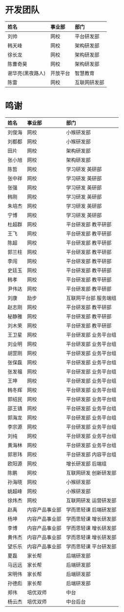 # 开发团队

|姓名|事业部|部门|
|:---| :--- |:---|
|刘帅|网校|平台研发部|
|韩天峰|网校|架构研发部|
|徐长龙|网校|架构研发部|
|陈曹奇昊|网校|架构研发部|
|谢华亮(黑夜路人)|开放平台|智慧教育|
|陈雷|网校|互联网研发部|

# 鸣谢

|姓名|事业部|部门|
|:---| :--- |:---|
|刘俊海|网校|小猴研发部|
|刘都都|网校|小猴研发部|
|田片|网校|架构研发部|
|张小旭|网校|架构研发部|
|陈哲|网校|学习研发 英研部|
|张中祥|网校|学习研发 英研部|
|张强|网校|学习研发 英研部|
|韩刚|网校|学习研发 英研部|
|朱培杰|网校|学习研发 英研部|
|宁博|网校|学习研发 英研部|
|杜超群|网校|平台研发部 教平研部|
|王飞|网校|平台研发部 教平研部|
|陈超|网校|平台研发部 教平研部|
|郭兰柱|网校|平台研发部 教平研部|
|李闯|网校|平台研发部 教平研部|
|史廷玉|网校|平台研发部 教平研部|
|韩孝|网校|平台研发部 教平研部|
|尹伟达|网校|平台研发部 教平研部|
|刘康|励步|互联网平台部 服务端组|
|赵志刚|网校|平台研发部 教平研部|
|秘静雅|网校|平台研发部 教平研部|
|刘木荣|网校|平台研发部 教平研部|
|王卫星|网校|平台研发部 业务平台组|
|刘业明|网校|平台研发部 业务平台组|
|胡罡刚|网校|平台研发部 业务平台组|
|张保磊|网校|平台研发部 业务平台组|
|张发福|网校|平台研发部 业务平台组|
|王坤|网校|平台研发部 业务平台组|
|韩冬辉|网校|平台研发部 业务平台组|
|郭绍民|网校|平台研发部 业务平台组|
|邵王镇|网校|平台研发部 业务平台组|
|郭海龙|网校|平台研发部 业务平台组|
|李宗源|网校|平台研发部 业务平台组|
|刘纯|网校|平台研发部 业务平台组|
|黄海林|网校|平台研发部 业务平台组|
|郭恩玮|网校|平台研发部 内容平台组|
|欧阳源|网校|增长研发部 后端组|
|陈鹏|网校|互联网研发 创新研发部|
|孙海晓|网校|小猴研发部|
|姚超峰|网校|小猴研发部|
|徐炜杰|网校|互联网研发 运营研发部|
|赵禹|内容产品事业部|学而思轻课 后端研发部|
|杨坤|内容产品事业部|学而思轻课 增长研发部|
|李博|内容产品事业部|学而思轻课 增长研发部|
|黄伟杰|内容产品事业部|学而思轻课 增长研发部|
|望乐乐|内容产品事业部|学而思轻课 平台研发部|
|夏磊  |家长帮|后端研发部|
|马远远|家长帮|后端研发部|
|宋明伟|家长帮|后端研发部|
|孙德彪|家长帮|后端研发部|
|郑伟  |培优双师|中台|
|杨云杰|培优双师|中台后台 |
